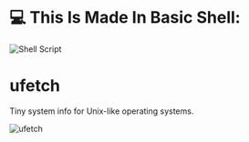 # 💻 This Is Made In Basic Shell:
![Shell Script](https://img.shields.io/badge/shell_script-%23121011.svg?style=for-the-badge&logo=gnu-bash&logoColor=white)

# ufetch

Tiny system info for Unix-like operating systems.

![ufetch](https://jschx.gitlab.io/images/ufetch.png)


<!-- Proudly created with GPRM ( https://gprm.itsvg.in ) -->
